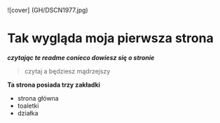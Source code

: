 ![cover] (GH/DSCN1977.jpg)
# Tak wygląda moja pierwsza strona

***czytając te readme conieco dowiesz się o stronie***

>czytaj a będziesz mądrzejszy

**Ta strona posiada trzy zakładki**
- strona główna
- toaletki
- działka


